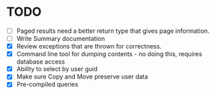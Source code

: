 ﻿# TODO

* [ ] Paged results need a better return type that gives page information.
* [ ] Write Summary documentation
* [X] Review exceptions that are thrown for correctness.
* [X] Command line tool for dumping contents - no doing this, requires database access
* [X] Ability to select by user guid
* [X] Make sure Copy and Move preserve user data
* [X] Pre-compiled queries
